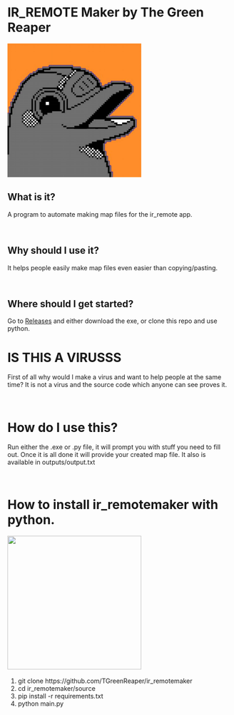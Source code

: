 <h1> IR_REMOTE Maker by The Green Reaper</h1>

<img src="source/flipper.jpg" width="300px" height="300px">
<h2> What is it?</h2>
<p> A program to automate making map files for the ir_remote app.</p>
<br>
<h2> Why should I use it?</h2>
<p>It helps people easily make map files even easier than copying/pasting.</p>
<br>
<h2>Where should I get started?</h2>
<p> Go to <a href="https://github.com/TGreenReaper/ir_remotemaker/releases/tag/app">Releases</a> and either download the exe, or clone this repo and use python.</p>
<h1> IS THIS A VIRUSSS</h1>
<p> First of all why would I make a virus and want to help people at the same time? It is not a virus and the source code which anyone can see proves it.</p>
<br>
<h1> How do I use this?</h1>
<p> Run either the .exe or .py file, it will prompt you with stuff you need to fill out. Once it is all done it will provide your created map file. It also is available in outputs/output.txt</p>
<br>
<h1>How to install ir_remotemaker with python.</h1>
<img src="https://logos-download.com/wp-content/uploads/2016/10/Python_logo_icon.png" height="300px" width="300px">
<ol>
  <li> git clone https://github.com/TGreenReaper/ir_remotemaker </li>
  <li> cd ir_remotemaker/source</li>
  <li> pip install -r requirements.txt</li>
  <li>python main.py</li>
</ol>
